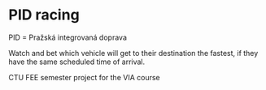 # PID racing

PID = Pražská integrovaná doprava

Watch and bet which vehicle will get to their destination the fastest, if they have the same scheduled time of arrival.

CTU FEE semester project for the VIA course
